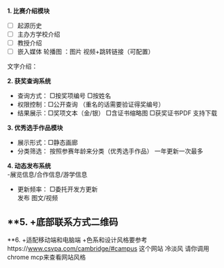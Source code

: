 **1. 比赛介绍模块**  
- [ ] 起源历史
- [ ] 主办方学校介绍
- [ ] 教授介绍
- [ ] 嵌入媒体
轮播图 ：图片 视频+跳转链接（可配置）

文字介绍：

**2. 获奖查询系统**  
- 查询方式： □按奖项编号 □按姓名
- 权限控制：□公开查询  （重名的话需要验证得奖编号）
- 结果展示：□奖项文本（金/银） □含证书缩略图 □获奖证书PDF  支持下载


**3. 优秀选手作品模块**  
- 展示形式：□静态画廊 
- 分类筛选： 按照参赛年龄来分类（优秀选手作品）
一年更新一次最多

**4. 动态发布系统**  
-展览信息/合作信息/游学信息
- 更新频率： □委托开发方更新  
发布 图文/视频

**5.
+底部联系方式二维码
---
**6.
+适配移动端和电脑端
+色系和设计风格要参考https://www.csvpa.com/cambridge/#campus 这个网站 冷淡风 请你调用chrome mcp来查看网站风格

